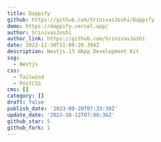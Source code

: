 ```yaml
---
title: Dappify
github: https://github.com/SrinivasJoshi/Dappify
demo: https://dappify.vercel.app/
author: SrinivasJoshi
author_link: https://github.com/SrinivasJoshi
date: 2023-11-30T11:08:20.394Z
description: Nextjs.13 dApp Development Kit
ssg:
  - Nextjs
css:
  - Tailwind
  - PostCSS
cms: []
category: []
draft: false
publish_date: '2023-09-28T07:33:30Z'
update_date: '2023-10-12T07:08:36Z'
github_star: 5
github_fork: 1
---
```

